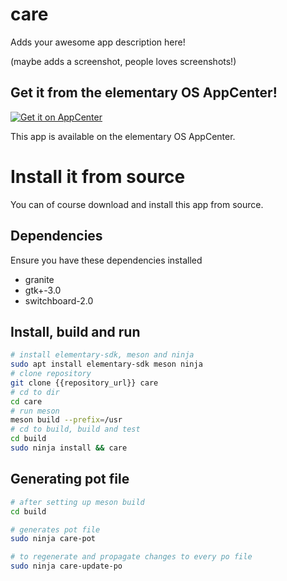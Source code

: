 # care 

Adds your awesome app description here!

(maybe adds a screenshot, people loves screenshots!)

## Get it from the elementary OS AppCenter!

[![Get it on AppCenter](https://appcenter.elementary.io/badge.svg)](https://appcenter.elementary.io/care)

This app is available on the elementary OS AppCenter.

# Install it from source

You can of course download and install this app from source.

## Dependencies

Ensure you have these dependencies installed

* granite
* gtk+-3.0
* switchboard-2.0

## Install, build and run

```bash
# install elementary-sdk, meson and ninja 
sudo apt install elementary-sdk meson ninja
# clone repository
git clone {{repository_url}} care
# cd to dir
cd care
# run meson
meson build --prefix=/usr
# cd to build, build and test
cd build
sudo ninja install && care
```

## Generating pot file

```bash
# after setting up meson build
cd build

# generates pot file
sudo ninja care-pot

# to regenerate and propagate changes to every po file
sudo ninja care-update-po
```
